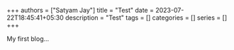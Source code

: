 +++
authors = ["Satyam Jay"]
title = "Test"
date = 2023-07-22T18:45:41+05:30
description = "Test"
tags = []
categories = []
series = []
+++

My first blog...
